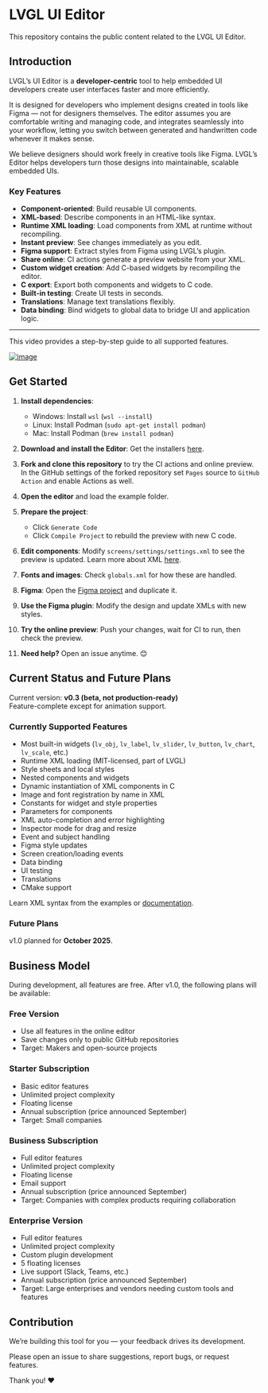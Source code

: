# LVGL UI Editor

This repository contains the public content related to the LVGL UI Editor.  

## Introduction

LVGL’s UI Editor is a **developer-centric** tool to help embedded UI developers create user interfaces faster and more efficiently.  

It is designed for developers who implement designs created in tools like Figma — not for designers themselves. The editor assumes you are comfortable writing and managing code, and integrates seamlessly into your workflow, letting you switch between generated and handwritten code whenever it makes sense.  

We believe designers should work freely in creative tools like Figma. LVGL’s Editor helps developers turn those designs into maintainable, scalable embedded UIs.  

### Key Features

- **Component-oriented**: Build reusable UI components.  
- **XML-based**: Describe components in an HTML-like syntax.  
- **Runtime XML loading**: Load components from XML at runtime without recompiling.  
- **Instant preview**: See changes immediately as you edit.  
- **Figma support**: Extract styles from Figma using LVGL’s plugin.  
- **Share online**: CI actions generate a preview website from your XML.  
- **Custom widget creation**: Add C-based widgets by recompiling the editor.  
- **C export**: Export both components and widgets to C code.  
- **Built-in testing**: Create UI tests in seconds.  
- **Translations**: Manage text translations flexibly.  
- **Data binding**: Bind widgets to global data to bridge UI and application logic.  

---

This video provides a step-by-step guide to all supported features.

[![image](https://github.com/user-attachments/assets/2c72c3c9-44fa-4ae4-8616-867e2efe3209)](https://www.youtube.com/embed/TghXiRl6LT4?si=Gd-_pc5fGmTEaOyu)

## Get Started

1. **Install dependencies**:  
   - Windows: Install `wsl` (`wsl --install`)  
   - Linux: Install Podman (`sudo apt-get install podman`)  
   - Mac: Install Podman (`brew install podman`)  

2. **Download and install the Editor**: Get the installers [here](https://github.com/lvgl/lvgl_editor/releases).  
3. **Fork and clone this repository** to try the CI actions and online preview. In the GitHub settings of the forked repository set `Pages` source to `GitHub Action` and enable Actions as well.  
4. **Open the editor** and load the example folder.  
5. **Prepare the project**:  
   - Click `Generate Code`  
   - Click `Compile Project` to rebuild the preview with new C code.  
6. **Edit components**: Modify `screens/settings/settings.xml` to see the preview is updated. Learn more about XML [here](https://docs.lvgl.io/master/details/xml/index.html).  
7. **Fonts and images**: Check `globals.xml` for how these are handled.  
8. **Figma**: Open the [Figma project](https://www.figma.com/design/itmQpC9m5HessaOZFbYTwK/Example?node-id=0-1&t=oWqPUdcRyVYtRgAY-0) and duplicate it.  
9. **Use the Figma plugin**: Modify the design and update XMLs with new styles.  
10. **Try the online preview**: Push your changes, wait for CI to run, then check the preview.  
11. **Need help?** Open an issue anytime. 😊  

## Current Status and Future Plans

Current version: **v0.3 (beta, not production-ready)**  
Feature-complete except for animation support.  

### Currently Supported Features

- Most built-in widgets (`lv_obj`, `lv_label`, `lv_slider`, `lv_button`, `lv_chart`, `lv_scale`, etc.)  
- Runtime XML loading (MIT-licensed, part of LVGL)  
- Style sheets and local styles  
- Nested components and widgets  
- Dynamic instantiation of XML components in C  
- Image and font registration by name in XML  
- Constants for widget and style properties  
- Parameters for components  
- XML auto-completion and error highlighting  
- Inspector mode for drag and resize  
- Event and subject handling  
- Figma style updates  
- Screen creation/loading events  
- Data binding  
- UI testing  
- Translations  
- CMake support  

Learn XML syntax from the examples or [documentation](https://docs.lvgl.io/master/details/xml/index.html).  

### Future Plans

v1.0 planned for **October 2025**.

## Business Model

During development, all features are free. After v1.0, the following plans will be available:  

### Free Version
- Use all features in the online editor  
- Save changes only to public GitHub repositories  
- Target: Makers and open-source projects  

### Starter Subscription
- Basic editor features  
- Unlimited project complexity  
- Floating license  
- Annual subscription (price announced September)  
- Target: Small companies  

### Business Subscription
- Full editor features  
- Unlimited project complexity  
- Floating license  
- Email support  
- Annual subscription (price announced September)  
- Target: Companies with complex products requiring collaboration  

### Enterprise Version
- Full editor features  
- Unlimited project complexity  
- Custom plugin development  
- 5 floating licenses  
- Live support (Slack, Teams, etc.)  
- Annual subscription (price announced September)  
- Target: Large enterprises and vendors needing custom tools and features  

## Contribution

We’re building this tool for you — your feedback drives its development.  

Please open an issue to share suggestions, report bugs, or request features.  

Thank you! ❤️
